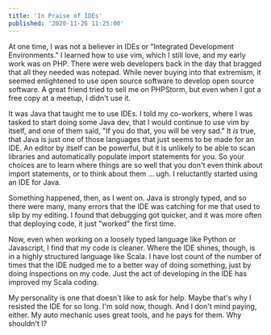 ```yaml
---
title: 'In Praise of IDEs'
published: '2020-11-26 11:25:00'
---
```


At one time, I was not a believer in IDEs or "Integrated Development Environments."  I learned how to use vim, which I still love, and my early work was on PHP.  There were web developers back in the day that bragged that all they needed was notepad.  While never buying into that extremism, it seemed enlightened to use open source software to develop open source software.  A great friend tried to sell me on PHPStorm, but even when I got a free copy at a meetup, I didn't use it.

It was Java that taught me to use IDEs.  I told my co-workers, where I was tasked to start doing some Java dev, that I would continue to use vim by itself, and one of them said, "If you do that, you will be very sad."  It _is_ true, that Java is just one of those languages that just seems to be made for an IDE.  An editor by itself can be powerful, but it is unlikely to be able to scan libraries and automatically populate import statements for you.  So your choices are to learn where things are so well that you don't even think about import statements, or to think about them ... ugh.  I reluctantly started using an IDE for Java.

Something happened, then, as I went on.  Java is strongly typed, and so there were many, many errors that the IDE was catching for me that used to slip by my editing.  I found that debugging got quicker, and it was more often that deploying code, it just "worked" the first time.

Now, even when working on a loosely typed language like Python or Javascript, I find that my code is cleaner.  Where the IDE shines, though, is in a highly structured language like Scala.  I have lost count of the number of times that the IDE nudged me to a better way of doing something, just by doing inspections on my code.  Just the act of developing in the IDE has improved my Scala coding.

My personality is one that doesn't like to ask for help.  Maybe that's why I resisted the IDE for so long.  I'm sold now, though.  And I don't mind paying, either.  My auto mechanic uses great tools, and he pays for them.  Why shouldn't I?
